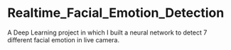 # Realtime_Facial_Emotion_Detection
A Deep Learning project in which I built a neural network to detect 7 different facial emotion in live camera.
